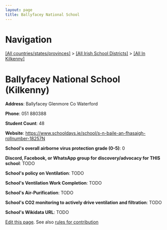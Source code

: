 ```yaml
---
layout: page
title: Ballyfacey National School
---
```

# Navigation

[[All countries/states/provinces]](../../..) > [[All Irish School Districts]](../..) > [[All In Kilkenny]](..)

# Ballyfacey National School (Kilkenny)

**Address**: Ballyfacey Glenmore Co Waterford

**Phone**: 051 880388

**Student Count**: 48

**Website**: <https://www.schooldays.ie/school/s-n-baile-an-fhasaigh-rollnumber-18257N>

**School's overall airborne virus protection grade (0-5)**: 0

**Discord, Facebook, or WhatsApp group for discovery/advocacy for THIS school**: TODO

**School's policy on Ventilation**: TODO

**School's Ventilation Work Completion**: TODO

**School's Air-Purification**: TODO

**School's CO2 monitoring to actively drive ventilation and filtration**: TODO

**School's Wikidata URL**: TODO


[Edit this page](https://github.com/ventilate-schools/Ireland/edit/main/./Kilkenny/Ballyfacey_National_School.md). See also [rules for contribution](../../../contribution-rules/)